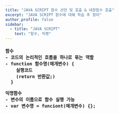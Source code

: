 ```yaml
---
title: "JAVA SCRIPT 함수 선언 및 호출 & 내장함수 호출"
excerpt: "JAVA SCRIPT 함수에 대해 학습 후 정리"
author_profile: false
sidebar:
  - title: "JAVA SCRIPT"
    text: "함수, 익명"
---
```

<h4>
<pre>
함수
- 코드의 논리적인 흐름을 하나로 묶는 역할
- function 함수명(매개변수) {
    실행코드
    (return 반환값;)
  }<br>
익명함수
- 변수의 이름으로 함수 실행 가능
- var 변수명 = funciont(매개변수) {};
</pre>
</h4>
